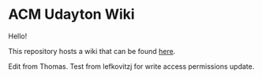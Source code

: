 # ACM Udayton Wiki

Hello!

This repository hosts a wiki that can be found [here](https://github.com/acm-udayton/acm-udayton-wiki/wiki).

Edit from Thomas.
Test from lefkovitzj for write access permissions update.
